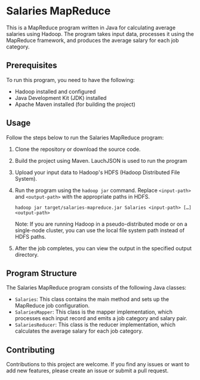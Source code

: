 # Salaries MapReduce

This is a MapReduce program written in Java for calculating average salaries using Hadoop. The program takes input data, processes it using the MapReduce framework, and produces the average salary for each job category.

## Prerequisites

To run this program, you need to have the following:

- Hadoop installed and configured
- Java Development Kit (JDK) installed
- Apache Maven installed (for building the project)

## Usage

Follow the steps below to run the Salaries MapReduce program:

1. Clone the repository or download the source code.

2. Build the project using Maven. LauchJSON is used to run the program

3. Upload your input data to Hadoop's HDFS (Hadoop Distributed File System).

4. Run the program using the `hadoop jar` command. Replace `<input-path>` and `<output-path>` with the appropriate paths in HDFS.

   ```
   hadoop jar target/salaries-mapreduce.jar Salaries <input-path> […] <output-path>
   ```

   Note: If you are running Hadoop in a pseudo-distributed mode or on a single-node cluster, you can use the local file system path instead of HDFS paths.

5. After the job completes, you can view the output in the specified output directory.

## Program Structure

The Salaries MapReduce program consists of the following Java classes:

- `Salaries`: This class contains the main method and sets up the MapReduce job configuration.
- `SalariesMapper`: This class is the mapper implementation, which processes each input record and emits a job category and salary pair.
- `SalariesReducer`: This class is the reducer implementation, which calculates the average salary for each job category.

## Contributing

Contributions to this project are welcome. If you find any issues or want to add new features, please create an issue or submit a pull request.
